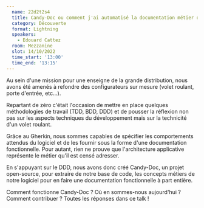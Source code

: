 ```yaml
---
  name: 22d2t2s4
  title: Candy-Doc ou comment j'ai automatisé la documentation métier de mes projets
  category: Découverte
  format: Lightning
  speakers: 
    - Edouard Cattez
  room: Mezzanine
  slot: 14/10/2022
  time_start: '13:00'
  time_end: '13:15'
---
```

Au sein d'une mission pour une enseigne de la grande distribution, nous avons été amenés à refondre des configurateurs sur mesure (volet roulant, porte d'entrée, etc...).

Repartant de zéro c'était l'occasion de mettre en place quelques méthodologies de travail (TDD, BDD, DDD) et de pousser la réflexion non pas sur les aspects techniques du développement mais sur la technicité d'un volet roulant.

Grâce au Gherkin, nous sommes capables de spécifier les comportements attendus du logiciel et de les fournir sous la forme d'une documentation fonctionnelle. Pour autant, rien ne prouve que l'architecture applicative représente le métier qu'il est censé adresser.

En s'appuyant sur le DDD, nous avons donc créé Candy-Doc, un projet open-source, pour extraire de notre base de code, les concepts métiers de notre logiciel pour en faire une documentation fonctionnelle à part entière.

Comment fonctionne Candy-Doc ? Où en sommes-nous aujourd'hui ? Comment contribuer ? Toutes les réponses dans ce talk !
